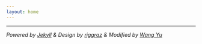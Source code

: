 ```yaml
---
layout: home
---
```

[//]:这里的文字将在网页的底部出现
___
*Powered by [Jekyll](https://jekyllrb.com/) & Design by [riggraz](https://github.com/riggraz/no-style-please) & Modified by [Wang Yu](https://github.com/wangyu-1999/wangyu-1999.github.io)*
